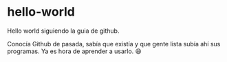 # hello-world
Hello world siguiendo la guia de github.

Conocía Github de pasada, sabía que existía y que gente lista subía ahí sus programas. Ya es hora de aprender a usarlo. :smile:
